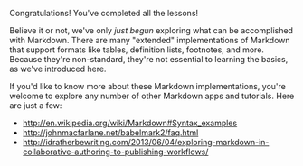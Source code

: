 Congratulations! You've completed all the lessons!

Believe it or not, we've only _just begun_ exploring what can be accomplished
with Markdown. There are many "extended" implementations of Markdown that support
formats like tables, definition lists, footnotes, and more. Because
they're non-standard, they're not essential to learning the basics, as we've
introduced here.

If you'd like to know more about these Markdown implementations, you're welcome
to explore any number of other Markdown apps and tutorials. Here are just a few:

* <http://en.wikipedia.org/wiki/Markdown#Syntax_examples>
* <http://johnmacfarlane.net/babelmark2/faq.html>
* <http://idratherbewriting.com/2013/06/04/exploring-markdown-in-collaborative-authoring-to-publishing-workflows/>
